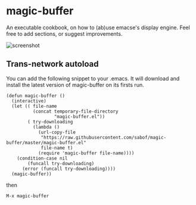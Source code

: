 # magic-buffer
An executable cookbook, on how to (ab)use emacse's display engine. Feel free to add sections, or suggest improvements.

![screenshot](https://github.com/sabof/magic-buffer/raw/master/screenshot.png)

## Trans-network autoload
You can add the following snippet to your .emacs. It will download and install the latest version of magic-buffer on its firsts run.

    (defun magic-buffer ()
      (interactive)
      (let (( file-name
              (concat temporary-file-directory
                      "magic-buffer.el"))
            ( try-downloading
              (lambda ()
                (url-copy-file
                 "https://raw.githubusercontent.com/sabof/magic-buffer/master/magic-buffer.el"
                 file-name t)
                (require 'magic-buffer file-name))))
        (condition-case nil
            (funcall try-downloading)
          (error (funcall try-downloading))))
      (magic-buffer))

then

    M-x magic-buffer
